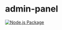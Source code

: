 # admin-panel
[![Node.js Package](https://github.com/shewdesign/admin-panel/actions/workflows/npm-publish-github-packages.yml/badge.svg)](https://github.com/shewdesign/admin-panel/actions/workflows/npm-publish-github-packages.yml)
